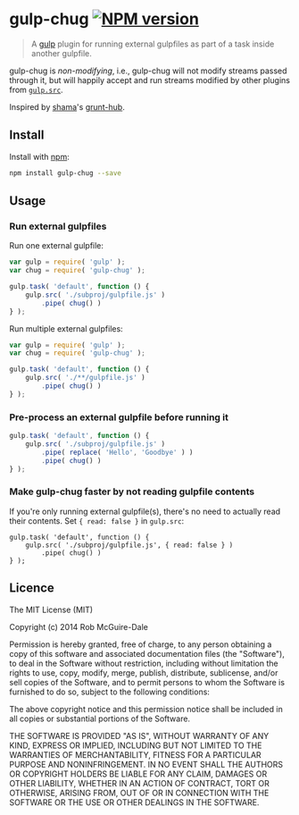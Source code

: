 gulp-chug [![NPM version][npm-badge-img]][npm-url]
=========

> A [gulp][gulp-url] plugin for running external gulpfiles as part of a task inside another gulpfile.

gulp-chug is *non-modifying*, i.e., gulp-chug will not modify streams passed
through it, but will happily accept and run streams modified by other plugins
from
[`gulp.src`](https://github.com/gulpjs/gulp/blob/master/docs/API.md#gulpsrcglobs-options).

Inspired by [shama](https://github.com/shama)'s [grunt-hub](https://github.com/shama/grunt-hub).


Install
-------

Install with [npm](https://npmjs.org/package/gulp-chug):

```sh
npm install gulp-chug --save
```

Usage
-----

### Run external gulpfiles

Run one external gulpfile:

```javascript
var gulp = require( 'gulp' );
var chug = require( 'gulp-chug' );

gulp.task( 'default', function () {
    gulp.src( './subproj/gulpfile.js' )
        .pipe( chug() )
} );
```

Run multiple external gulpfiles:

```javascript
var gulp = require( 'gulp' );
var chug = require( 'gulp-chug' );

gulp.task( 'default', function () {
    gulp.src( './**/gulpfile.js' )
        .pipe( chug() )
} );
```

### Pre-process an external gulpfile before running it

```javascript
gulp.task( 'default', function () {
    gulp.src( './subproj/gulpfile.js' )
        .pipe( replace( 'Hello', 'Goodbye' ) )
        .pipe( chug() )
} );
```

### Make gulp-chug faster by not reading gulpfile contents

If you're only running external gulpfile(s), there's no need to actually read
their contents. Set `{ read: false }` in `gulp.src`:

```javascipt
gulp.task( 'default', function () {
    gulp.src( './subproj/gulpfile.js', { read: false } )
        .pipe( chug() )
} );
```

Licence
-------
The MIT License (MIT)

Copyright (c) 2014 Rob McGuire-Dale

Permission is hereby granted, free of charge, to any person obtaining a copy
of this software and associated documentation files (the "Software"), to deal
in the Software without restriction, including without limitation the rights
to use, copy, modify, merge, publish, distribute, sublicense, and/or sell
copies of the Software, and to permit persons to whom the Software is
furnished to do so, subject to the following conditions:

The above copyright notice and this permission notice shall be included in
all copies or substantial portions of the Software.

THE SOFTWARE IS PROVIDED "AS IS", WITHOUT WARRANTY OF ANY KIND, EXPRESS OR
IMPLIED, INCLUDING BUT NOT LIMITED TO THE WARRANTIES OF MERCHANTABILITY,
FITNESS FOR A PARTICULAR PURPOSE AND NONINFRINGEMENT. IN NO EVENT SHALL THE
AUTHORS OR COPYRIGHT HOLDERS BE LIABLE FOR ANY CLAIM, DAMAGES OR OTHER
LIABILITY, WHETHER IN AN ACTION OF CONTRACT, TORT OR OTHERWISE, ARISING FROM,
OUT OF OR IN CONNECTION WITH THE SOFTWARE OR THE USE OR OTHER DEALINGS IN
THE SOFTWARE.

[npm-badge-img]: https://badge.fury.io/js/gulp-chug.png
[npm-url]: https://npmjs.org/package/gulp-chug
[gulp-url]: https://github.com/wearefractal/gulp
